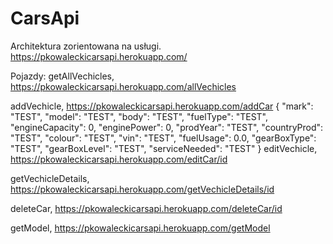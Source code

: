 # CarsApi
Architektura zorientowana na usługi.
https://pkowaleckicarsapi.herokuapp.com/

Pojazdy:
getAllVechicles, https://pkowaleckicarsapi.herokuapp.com/allVechicles

addVechicle, https://pkowaleckicarsapi.herokuapp.com/addCar
{
	"mark": "TEST",
    "model": "TEST",
    "body": "TEST",
    "fuelType": "TEST",
    "engineCapacity": 0,
    "enginePower": 0, 
    "prodYear": "TEST",
    "countryProd": "TEST",
    "colour": "TEST",
    "vin": "TEST", 
    "fuelUsage": 0.0,
    "gearBoxType": "TEST",
    "gearBoxLevel": "TEST",
	"serviceNeeded": "TEST"
}
editVechicle, https://pkowaleckicarsapi.herokuapp.com/editCar/id

getVechicleDetails, https://pkowaleckicarsapi.herokuapp.com/getVechicleDetails/id

deleteCar, https://pkowaleckicarsapi.herokuapp.com/deleteCar/id

getModel, https://pkowaleckicarsapi.herokuapp.com/getModel

